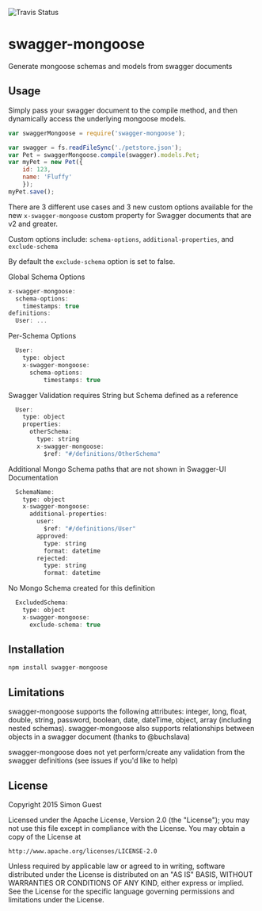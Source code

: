 ![Travis Status](https://travis-ci.org/simonguest/swagger-mongoose.svg?branch=master)
# swagger-mongoose

Generate mongoose schemas and models from swagger documents

## Usage

Simply pass your swagger document to the compile method, and then dynamically access the underlying mongoose models.

```js
var swaggerMongoose = require('swagger-mongoose');

var swagger = fs.readFileSync('./petstore.json');
var Pet = swaggerMongoose.compile(swagger).models.Pet;
var myPet = new Pet({
    id: 123,
    name: 'Fluffy'
    });
myPet.save();
```

There are 3 different use cases and 3 new custom options available for the new ```x-swagger-mongoose``` custom property for Swagger documents that are v2 and greater.

Custom options include: ```schema-options```, ```additional-properties```, and ```exclude-schema```

By default the ```exclude-schema``` option is set to false.

Global Schema Options
```js
x-swagger-mongoose:
  schema-options:
    timestamps: true
definitions:
  User: ...
```

Per-Schema Options
```js
  User:
    type: object
    x-swagger-mongoose:
      schema-options:
          timestamps: true
```

Swagger Validation requires String but Schema defined as a reference
```js
  User:
    type: object
    properties:
      otherSchema:
        type: string
        x-swagger-mongoose:
          $ref: "#/definitions/OtherSchema"
```

Additional Mongo Schema paths that are not shown in Swagger-UI Documentation
```js
  SchemaName:
    type: object
    x-swagger-mongoose:
      additional-properties:
        user:
          $ref: "#/definitions/User"
        approved:
          type: string
          format: datetime
        rejected:
          type: string
          format: datetime
```

No Mongo Schema created for this definition
```js
  ExcludedSchema:
    type: object
    x-swagger-mongoose:
      exclude-schema: true
```

## Installation

```js
npm install swagger-mongoose
```

## Limitations

swagger-mongoose supports the following attributes: integer, long, float, double, string, password, boolean, date, dateTime, object, array (including nested schemas). swagger-mongoose also supports relationships between objects in a swagger document (thanks to @buchslava)

swagger-mongoose does not yet perform/create any validation from the swagger definitions (see issues if you'd like to help)

## License

Copyright 2015 Simon Guest

Licensed under the Apache License, Version 2.0 (the "License");
you may not use this file except in compliance with the License.
You may obtain a copy of the License at

    http://www.apache.org/licenses/LICENSE-2.0

Unless required by applicable law or agreed to in writing, software
distributed under the License is distributed on an "AS IS" BASIS,
WITHOUT WARRANTIES OR CONDITIONS OF ANY KIND, either express or implied.
See the License for the specific language governing permissions and
limitations under the License.
